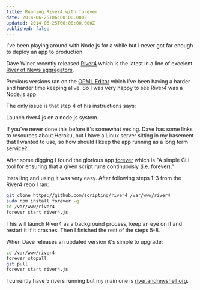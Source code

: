 ```yaml
---
title: Running River4 with forever
date: 2014-06-25T06:00:00.000Z
updated: 2014-06-25T06:00:00.000Z
published: false
---
```


I've been playing around with Node.js for a while but I never got far enough to deploy an app to production.

Dave Winer recently released [River4](http://river4.smallpict.com/2014/06/04/welcomeToRiver4.html) which is the latest in a line of excelent [River of News aggregators](http://scripting.com/2014/06/02/whatIsARiverOfNewsAggregator.html).

Previous versions ran on the [OPML Editor](http://home.opml.org/) which I've been having a harder and harder time keeping alive. So I was very happy to see River4 was a Node.js app.

The only issue is that step 4 of his instructions says:

Launch river4.js on a node.js system.

If you've never done this before it's somewhat vexing. Dave has some links to resources about Heroku, but I have a Linux server sitting in my basement that I wanted to use, so how should I keep the app running as a long term service?

After some digging I found the glorious app [forever](https://www.npmjs.org/package/forever) which is "A simple CLI tool for ensuring that a given script runs continuously (i.e. forever)."

Installing and using it was very easy. After following steps 1-3 from the River4 repo I ran:

```bash
git clone https://github.com/scripting/river4 /var/www/river4
sudo npm install forever -g
cd /var/www/river4
forever start river4.js
```

This will launch River4 as a background process, keep an eye on it and restart it if it crashes. Then I finished the rest of the steps 5-8.

When Dave releases an updated version it's simple to upgrade:

```bash
cd /var/www/river4
forever stopall
git pull
forever start river4.js
```

I currently have 5 rivers running but my main one is [river.andrewshell.org](http://river.andrewshell.org/).

